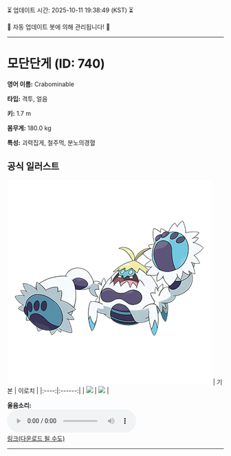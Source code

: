 
⏳ 업데이트 시간: 2025-10-11 19:38:49 (KST) ⏳

🤖 자동 업데이트 봇에 의해 관리됩니다! 🤖

---

# 모단단게 (ID: 740)
**영어 이름:** Crabominable

**타입:** 격투, 얼음

**키:** 1.7 m

**몸무게:** 180.0 kg

**특성:** 괴력집게, 철주먹, 분노의경혈

## 공식 일러스트
![](https://raw.githubusercontent.com/PokeAPI/sprites/master/sprites/pokemon/other/official-artwork/740.png)
| 기본 | 이로치 |
|:----:|:------:|
| <img src="http://play.pokemonshowdown.com/sprites/ani/crabominable.gif" width="200"> | <img src="http://play.pokemonshowdown.com/sprites/ani-shiny/crabominable.gif" width="200"> |

**울음소리:**<br><audio controls src="https://raw.githubusercontent.com/PokeAPI/cries/main/cries/pokemon/latest/740.ogg"></audio><br> [링크(다운로드 될 수도)](https://raw.githubusercontent.com/PokeAPI/cries/main/cries/pokemon/latest/740.ogg)


---
